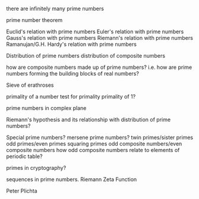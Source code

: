 there are infinitely many prime numbers

prime number theorem

Euclid's relation with prime numbers
Euler's relation with prime numbers
Gauss's relation with prime numbers
Riemann's relation with prime numbers
Ramanujan/G.H. Hardy's relation with prime numbers

Distribution of prime numbers
distribution of composite numbers

how are composite numbers made up of prime numbers?
i.e. how are prime numbers forming the building blocks of real numbers?

Sieve of erathroses

primality of a number
test for primality
primality of 1?

prime numbers in complex plane

Riemann's hypothesis and its relationship with distribution of prime numbers?

Special prime numbers?
mersene prime numbers?
twin primes/sister primes
odd primes/even primes
squaring primes
odd composite numbers/even composite numbers
how odd composite numbers relate to elements of periodic table?

primes in cryptography?


sequences in prime numbers.
Riemann Zeta Function


Peter Plichta
